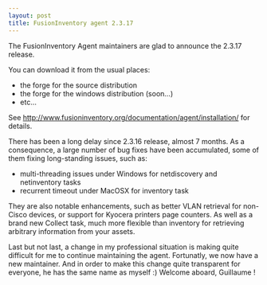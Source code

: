 ```yaml
---
layout: post
title: FusionInventory agent 2.3.17
---
```


The FusionInventory Agent maintainers are glad to announce the 2.3.17 release.

You can download it from the usual places:
* the forge for the source distribution
* the forge for the windows distribution (soon...)
* etc...

See http://www.fusioninventory.org/documentation/agent/installation/ for details.

There has been a long delay since 2.3.16 release, almost 7 months. As a consequence, a large number of bug fixes have been accumulated, some of them fixing long-standing issues, such as:
- multi-threading issues under Windows for netdiscovery and netinventory tasks
- recurrent timeout under MacOSX for inventory task

They are also notable enhancements, such as better VLAN retrieval for non-Cisco devices, or support for Kyocera printers page counters. As well as a brand new Collect task, much more flexible than inventory for retrieving arbitrary information from your assets.

Last but not last, a change in my professional situation is making quite difficult for me to continue maintaining the agent. Fortunatly, we now have a new maintainer. And in order to make this change quite transparent for everyone, he has the same name as myself :) Welcome aboard, Guillaume !
